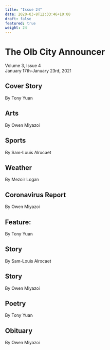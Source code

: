 ```yaml
---
title: "Issue 24"
date: 2020-03-8T12:33:46+10:00
draft: false
featured: true
weight: 24
---
```


# The Olb City Announcer
Volume 3, Issue 4    
January 17th-January 23rd, 2021

## Cover Story
By Tony Yuan



## Arts
By Owen Miyazoi



## Sports
By Sam-Louis Alrocaet



## Weather
By Mezoir Logan



## Coronavirus Report
By Owen Miyazoi



## Feature:
By Tony Yuan



## Story
By Sam-Louis Alrocaet



## Story
By Owen Miyazoi



## Poetry
By Tony Yuan



## Obituary
By Owen Miyazoi


